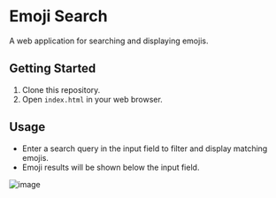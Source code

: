 # Emoji Search

A web application for searching and displaying emojis.

## Getting Started

1. Clone this repository.
2. Open `index.html` in your web browser.

## Usage

- Enter a search query in the input field to filter and display matching emojis.
- Emoji results will be shown below the input field.

![image](https://github.com/Yogesh-VasanthaKumar/Yogesh-VasanthaKumar.github.io/assets/122785048/c4b9b291-16f4-415d-a9fb-9057d891a2de)
